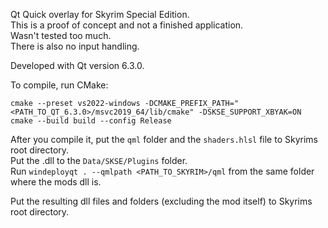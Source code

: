 Qt Quick overlay for Skyrim Special Edition.  
This is a proof of concept and not a finished application.  
Wasn't tested too much.  
There is also no input handling.

Developed with Qt version 6.3.0.

To compile, run CMake:
```
cmake --preset vs2022-windows -DCMAKE_PREFIX_PATH="<PATH_TO_QT_6.3.0>/msvc2019_64/lib/cmake" -DSKSE_SUPPORT_XBYAK=ON
cmake --build build --config Release
```

After you compile it, put the `qml` folder and the `shaders.hlsl` file to Skyrims root directory.  
Put the .dll to the `Data/SKSE/Plugins` folder.  
Run `windeployqt . --qmlpath <PATH_TO_SKYRIM>/qml` from the same folder where the mods dll is.

Put the resulting dll files and folders (excluding the mod itself) to Skyrims root directory.  

